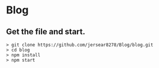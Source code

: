 # Blog



## Get the file and start.

```
> git clone https://github.com/jersear8278/Blog/blog.git
> cd blog
> npm install
> npm start
```
